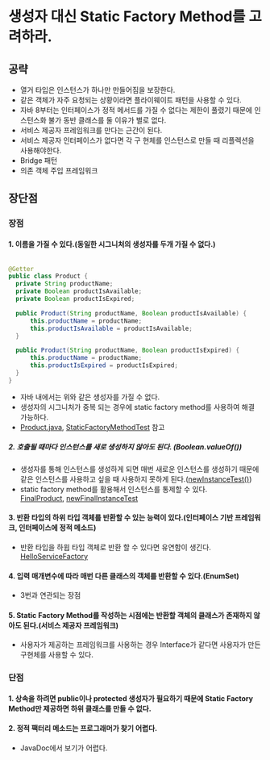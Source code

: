 # 생성자 대신 Static Factory Method를 고려하라.
## 공략
- 열거 타입은 인스턴스가 하나만 만들어짐을 보장한다.
- 같은 객체가 자주 요청되는 상황이라면 플라이웨이트 패턴을 사용할 수 있다.
- 자바 8부터는 인터페이스가 정적 메서드를 가질 수 없다는 제한이 풀렸기 때문에 인스턴스화 불가 동반 클래스를 둘 이유가 별로 없다.
- 서비스 제공자 프레임워크를 만다는 근간이 된다.
- 서비스 제공자 인터페이스가 없다면 각 구 현체를 인스턴스로 만들 때 리플렉션을 사용해야한다.
- Bridge 패턴
- 의존 객체 주입 프레임워크


## 장단점
### 장점

#### 1. 이름을 가질 수 있다.(동일한 시그니처의 생성자를 두개 가질 수 없다.)

  ```java

@Getter
public class Product {
    private String productName;
    private Boolean productIsAvailable;
    private Boolean productIsExpired;

    public Product(String productName, Boolean productIsAvailable) {
        this.productName = productName;
        this.productIsAvailable = productIsAvailable;
    }

    public Product(String productName, Boolean productIsExpired) {
        this.productName = productName;
        this.productIsExpired = productIsExpired;
    }
}
  ```

- 자바 내에서는 위와 같은 생성자를 가질 수 없다.
- 생성자의 시그니처가 중복 되는 경우에 static factory method를 사용하여 해결 가능하다.
- [Product.java](Product.java), [StaticFactoryMethodTest](..%2F..%2F..%2F..%2F..%2F..%2F..%2Ftest%2Fjava%2Fcom%2Fkibong%2Feffective_java_study%2Fcreating_destroying_objects%2Fstatic_factory_method%2FStaticFactoryMethodTest.java)
  참고

##### 2. 호출될 때마다 인스턴스를 새로 생성하지 않아도 된다. (Boolean.valueOf())

- 생성자를 통해 인스턴스를 생성하게 되면 매번 새로운 인스턴스를 생성하기 때문에 같은 인스턴스를 사용하고 싶을 때 사용하지 못하게
  된다.([newInstanceTest()](..%2F..%2F..%2F..%2F..%2F..%2F..%2Ftest%2Fjava%2Fcom%2Fkibong%2Feffective_java_study%2Fcreating_destroying_objects%2Fstatic_factory_method%2FStaticFactoryMethodTest.java))
- static factory method를 활용해서 인스턴스를 통제할 수 있다.  
  [FinalProduct](FinalProduct.java), [newFinalInstanceTest](..%2F..%2F..%2F..%2F..%2F..%2F..%2Ftest%2Fjava%2Fcom%2Fkibong%2Feffective_java_study%2Fcreating_destroying_objects%2Fstatic_factory_method%2FStaticFactoryMethodTest.java)

#### 3. 반환 타입의 하위 타입 객체를 반환할 수 있는 능력이 있다.(인터페이스 기반 프레임워크, 인터페이스에 정적 메소드)
- 반환 타입을 하윕 타입 객체로 반환 할 수 있다면 유연함이 생긴다. [HelloServiceFactory](HelloServiceFactory.java)
#### 4. 입력 매개변수에 따라 매번 다른 클래스의 객체를 반환할 수 있다.(EnumSet)
- 3번과 연관되는 장점
#### 5. Static Factory Method를 작성하는 시점에는 반환할 객체의 클래스가 존재하지 않아도 된다.(서비스 제공자 프레임워크)
- 사용자가 제공하는 프레임워크를 사용하는 경우 Interface가 같다면 사용자가 만든 구현체를 사용할 수 있다.
### 단점
#### 1. 상속을 하려면 public이나 protected 생성자가 필요하기 때문에 Static Factory Method만 제공하면 하위 클래스를 만들 수 없다.
#### 2. 정적 팩터리 메소드는 프로그래머가 찾기 어렵다.

- JavaDoc에서 보기가 어렵다.

